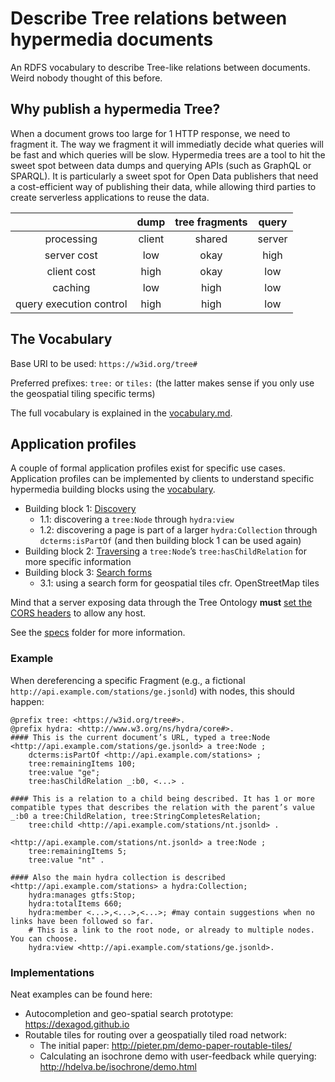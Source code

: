 # Describe Tree relations between hypermedia documents

An RDFS vocabulary to describe Tree-like relations between documents. Weird nobody thought of this before.

## Why publish a hypermedia Tree?

When a document grows too large for 1 HTTP response, we need to fragment it. The way we fragment it will immediatly decide what queries will be fast and which queries will be slow.
Hypermedia trees are a tool to hit the sweet spot between data dumps and querying APIs (such as GraphQL or SPARQL). It is particularly a sweet spot for Open Data publishers that need a cost-efficient way of publishing their data, while allowing third parties to create serverless applications to reuse the data.

|   | dump  | tree fragments  | query  |
|:-:|:-:|:-:|:-:|
| processing | client | shared | server |
| server cost  | low  | okay  | high  |
|  client cost | high  | okay  | low  |
| caching | low | high | low |
| query execution control | high | high | low |

## The Vocabulary

Base URI to be used: `https://w3id.org/tree#`

Preferred prefixes: `tree:` or `tiles:` (the latter makes sense if you only use the geospatial tiling specific terms) 

The full vocabulary is explained in the [vocabulary.md](vocabulary.md).

## Application profiles

A couple of formal application profiles exist for specific use cases. Application profiles can be implemented by clients to understand specific hypermedia building blocks using the [vocabulary](vocabulary.md).

 * Building block 1: [Discovery](specs/1-discovery.md)
     * 1.1: discovering a `tree:Node` through `hydra:view`
     * 1.2: discovering a page is part of a larger `hydra:Collection` through `dcterms:isPartOf` (and then building block 1 can be used again)
 * Building block 2: [Traversing](specs/2-traversing.md) a `tree:Node`’s `tree:hasChildRelation` for more specific information
 * Building block 3: [Search forms](specs/3-search.md)
     * 3.1: using a search form for geospatial tiles cfr. OpenStreetMap tiles

Mind that a server exposing data through the Tree Ontology __must__ [set the CORS headers](http://enable-cors.org) to allow any host.

See the [specs](specs/) folder for more information.

### Example

When dereferencing a specific Fragment (e.g., a fictional `http://api.example.com/stations/ge.jsonld`) with nodes, this should happen:

```turtle
@prefix tree: <https://w3id.org/tree#>.
@prefix hydra: <http://www.w3.org/ns/hydra/core#>.
#### This is the current document’s URL, typed a tree:Node
<http://api.example.com/stations/ge.jsonld> a tree:Node ;
    dcterms:isPartOf <http://api.example.com/stations> ;
    tree:remainingItems 100;
    tree:value "ge";
    tree:hasChildRelation _:b0, <...> .

#### This is a relation to a child being described. It has 1 or more compatible types that describes the relation with the parent’s value
_:b0 a tree:ChildRelation, tree:StringCompletesRelation;
    tree:child <http://api.example.com/stations/nt.jsonld> .

<http://api.example.com/stations/nt.jsonld> a tree:Node ;
    tree:remainingItems 5;
    tree:value "nt" . 
    
#### Also the main hydra collection is described
<http://api.example.com/stations> a hydra:Collection;
    hydra:manages gtfs:Stop;
    hydra:totalItems 660;
    hydra:member <...>,<...>,<...>; #may contain suggestions when no links have been followed so far. 
    # This is a link to the root node, or already to multiple nodes. You can choose.
    hydra:view <http://api.example.com/stations/ge.jsonld>.
```

### Implementations

Neat examples can be found here:

 * Autocompletion and geo-spatial search prototype: https://dexagod.github.io
 * Routable tiles for routing over a geospatially tiled road network:
     - The initial paper: http://pieter.pm/demo-paper-routable-tiles/
     - Calculating an isochrone demo with user-feedback while querying: http://hdelva.be/isochrone/demo.html
